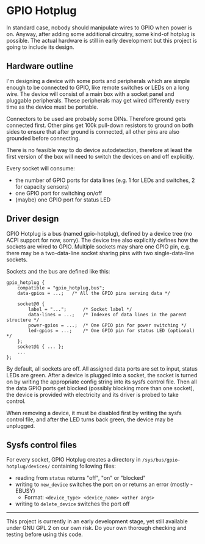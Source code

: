 # GPIO Hotplug

In standard case, nobody should manipulate wires to GPIO when power is on.
Anyway, after adding some additional circuitry, some kind-of hotplug is
possible. The actual hardware is still in early development but this project is
going to include its design.

## Hardware outline

I'm designing a device with some ports and peripherals which are simple enough
to be connected to GPIO, like remote switches or LEDs on a long wire. The
device will consist of a main box with a socket panel and pluggable
peripherals. These peripherals may get wired differently every time as the
device must be portable.

Connectors to be used are probably some DINs. Therefore ground gets connected
first. Other pins get 100k pull-down resistors to ground on both sides to
ensure that after ground is connected, all other pins are also grounded before
connecting.

There is no feasible way to do device autodetection, therefore at least the
first version of the box will need to switch the devices on and off explicitly.

Every socket will consume:
  * the number of GPIO ports for data lines (e.g. 1 for LEDs and switches, 2 for capacity sensors)
  * one GPIO port for switching on/off
  * (maybe) one GPIO port for status LED

## Driver design

GPIO Hotplug is a bus (named gpio-hotplug), defined by a device tree (no ACPI
support for now, sorry). The device tree also explicitly defines how the
sockets are wired to GPIO. Multiple sockets may share one GPIO pin, e.g. there
may be a two-data-line socket sharing pins with two single-data-line sockets.

Sockets and the bus are defined like this:

```
gpio_hotplug {
	compatible = "gpio_hotplug,bus";
	data-gpios = ...;	/* All the GPIO pins serving data */

	socket@0 {
		label = "...";		/* Socket label */
		data-lines = ...;	/* Indexes of data lines in the parent structure */
		power-gpios = ...;	/* One GPIO pin for power switching */
		led-gpios = ...;	/* One GPIO pin for status LED (optional) */
	};
	socket@1 { ... };
	...
};
```

By default, all sockets are off. All assigned data ports are set to input,
status LEDs are green. After a device is plugged into a socket, the socket is
turned on by writing the appropriate config string into its sysfs control file.
Then all the data GPIO ports get blocked (possibly blocking more than one socket),
the device is provided with electricity and its driver is probed to take control.

When removing a device, it must be disabled first by writing the sysfs
control file, and after the LED turns back green, the device may be unplugged.

## Sysfs control files

For every socket, GPIO Hotplug creates a directory in `/sys/bus/gpio-hotplug/devices/`
containing following files:

* reading from `status` returns "off", "on" or "blocked"
* writing to `new_device` switches the port on or returns an error (mostly -EBUSY)
  * Format: `<device_type> <device_name> <other args>`
* writing to `delete_device` switches the port off

------

This project is currently in an early development stage, yet still available under
GNU GPL 2 on our own risk. Do your own thorough checking and testing before
using this code.
